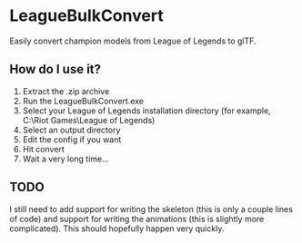# LeagueBulkConvert
Easily convert champion models from League of Legends to glTF.

## How do I use it?
1. Extract the .zip archive
2. Run the LeagueBulkConvert.exe
3. Select your League of Legends installation directory (for example, C:\\Riot Games\\League of Legends)
4. Select an output directory
5. Edit the config if you want
6. Hit convert
7. Wait a very long time...

## TODO
I still need to add support for writing the skeleton (this is only a couple lines of code) and support for writing the animations (this is slightly more complicated). This should hopefully happen very quickly.
